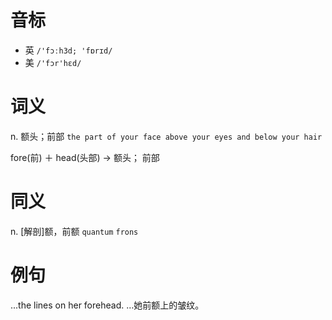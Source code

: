 # 音标

- 英 `/'fɔːh3d; 'fɒrɪd/`
- 美 `/'fɔr'hɛd/`

# 词义

n. 额头；前部
`the part of your face above your eyes and below your hair`



fore(前) ＋ head(头部) → 额头； 前部

# 同义

n. [解剖]额，前额
`quantum` `frons`

# 例句

...the lines on her forehead.
…她前额上的皱纹。


